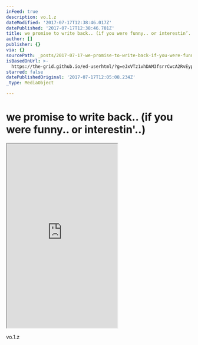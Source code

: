 ```yaml
---
inFeed: true
description: vo.1.z
dateModified: '2017-07-17T12:38:46.017Z'
datePublished: '2017-07-17T12:38:46.701Z'
title: we promise to write back.. (if you were funny.. or interestin’..)
author: []
publisher: {}
via: {}
sourcePath: _posts/2017-07-17-we-promise-to-write-back-if-you-were-funny-or-interesti.md
isBasedOnUrl: >-
  https://the-grid.github.io/ed-userhtml/?g=eJxVTz1vhDAM3fsrrCwcA2RvEypV6tCpla77KSQGcpAEJUYIVf3vPcpBVS_2k_0-LJKOdiRIUUvWEY3pkfN5nss2hHbAUgfHI2o1ku4UV6Mtr4mBSovXYLDBWAm-SVQPsJb4hwCayWuywUPw56l2lk4UevQ5fO0XACboyaGnskV6HXAdX5Y3c2IGXSiaEB3Ly7Sx86ed9303PPzFegnWyOzgZaB-3SV7ZuCQumAk-3g_f7I9oKgnols8PaiUJGuL41sGRpEqkiXscZFsCVO8rOhyg_elVsNQK93LbH8vq7Yu-Cb85xP5Ngu-Jqt-AOyLeTM
starred: false
datePublishedOriginal: '2017-07-17T12:05:08.234Z'
_type: MediaObject

---
```

# we promise to write back.. (if you were funny.. or interestin'..)

<iframe src="https://the-grid.github.io/ed-userhtml/?g=eJxVT11Lw0AQfPdXLPeS9iE58Bu9i1QqYpVWaAXx7XK3SWM-Lt5tCEX87xrTVNyXnYWZnRnhtcsbAu-0ZFuixl9x3nVdlFmblRhpW3GHWjWkt4qrJo_ePQPld7UGgym6WPDhRXwE_Yh_F0Da1ppyW4Ot121S5TQhW2A9hc-RAWCsbiusKcqQ7krs4e3uwUyYwcqGqXUVm0Z-UE-vR93X3vDgL3om5EYGB10A6tddshsGFdLWGsmeV-sNGwOKpCX6iadL5b1kWXhoy8AoUqHPCQvcSXb-lKrXdfEy62eRPM4v79-sW3X17Hg5X1yEm7MPPD1BvddpVZaJ0oUMxuZBPGzBB8-_CI4PWPA-dPwNmg-ACw" height="500" style=""></iframe>

vo.1.z